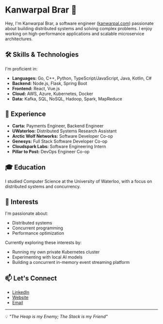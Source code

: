 # Kanwarpal Brar 👋

Hey, I'm Kanwarpal Brar, a software engineer ([kanwarpal.com](https://kanwarpal.com)) passionate about building distributed systems and solving complex problems. I enjoy working on high-performance applications and scalable microservice architectures.

## 🛠️ Skills & Technologies

I'm proficient in:

*   **Languages:** Go, C++, Python, TypeScript/JavaScript, Java, Kotlin, C#
*   **Backend:** Node.js, Flask, Spring Boot
*   **Frontend:** React, Vue.js
*   **Cloud:** AWS, Azure, Kubernetes, Docker
*   **Data:** Kafka, SQL, NoSQL, Hadoop, Spark, MapReduce

## 💼 Experience

*   **Carta:** Payments Engineer, Backend Engineer
*   **UWaterloo:** Distributed Systems Research Assistant
*   **Arctic Wolf Networks:** Software Developer Co-op
*   **Genesys:** Full Stack Software Developer Co-op
*   **Cloudspark Labs:** Software Engineering Intern
*   **Pillar to Post:** DevOps Engineer Co-op

## 🎓 Education

I studied Computer Science at the University of Waterloo, with a focus on distributed systems and concurrency.

## 🌟 Interests

I'm passionate about:

*   Distributed systems
*   Concurrent programming
*   Performance optimization

Currently exploring these interests by:

*   Running my own private Kubernetes cluster
*   Experimenting with local AI models
*   Building a concurrent in-memory event streaming platform

## 📫 Let's Connect

*   [LinkedIn](https://www.linkedin.com/in/kanwarpal-brar/)
*   [Website](https://kanwarpal.com)
*   [Email](mailto:kanwarpal.brar@outlook.com)

---

💡 *"The Heap is my Enemy; The Stack is my Friend"*
